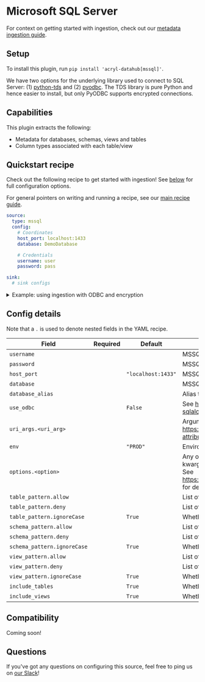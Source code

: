 # Microsoft SQL Server

For context on getting started with ingestion, check out our [metadata ingestion guide](../README.md).

## Setup

To install this plugin, run `pip install 'acryl-datahub[mssql]'`.

We have two options for the underlying library used to connect to SQL Server: (1) [python-tds](https://github.com/denisenkom/pytds) and (2) [pyodbc](https://github.com/mkleehammer/pyodbc). The TDS library is pure Python and hence easier to install, but only PyODBC supports encrypted connections.

## Capabilities

This plugin extracts the following:

- Metadata for databases, schemas, views and tables
- Column types associated with each table/view

## Quickstart recipe

Check out the following recipe to get started with ingestion! See [below](#config-details) for full configuration options.

For general pointers on writing and running a recipe, see our [main recipe guide](../README.md#recipes).

```yml
source:
  type: mssql
  config:
    # Coordinates
    host_port: localhost:1433
    database: DemoDatabase

    # Credentials
    username: user
    password: pass

sink:
  # sink configs
```

<details>
  <summary>Example: using ingestion with ODBC and encryption</summary>

This requires you to have already installed the Microsoft ODBC Driver for SQL Server.
See https://docs.microsoft.com/en-us/sql/connect/python/pyodbc/step-1-configure-development-environment-for-pyodbc-python-development?view=sql-server-ver15

```yml
source:
  type: mssql
  config:
    # Coordinates
    host_port: localhost:1433
    database: DemoDatabase

    # Credentials
    username: admin
    password: password

    # Options
    uri_args:
      driver: "ODBC Driver 17 for SQL Server"
      Encrypt: "yes"
      TrustServerCertificate: "Yes"
      ssl: "True"

sink:
  # sink configs
```

</details>

## Config details

Note that a `.` is used to denote nested fields in the YAML recipe.

| Field                  | Required | Default            | Description                                                                                                                                                                             |
| ---------------------- | -------- | ------------------ | --------------------------------------------------------------------------------------------------------------------------------------------------------------------------------------- |
| `username`             |          |                    | MSSQL username.                                                                                                                                                                         |
| `password`             |          |                    | MSSQL password.                                                                                                                                                                         |
| `host_port`            |          | `"localhost:1433"` | MSSQL host URL.                                                                                                                                                                         |
| `database`             |          |                    | MSSQL database.                                                                                                                                                                         |
| `database_alias`       |          |                    | Alias to apply to database when ingesting.                                                                                                                                              |
| `use_odbc`             |          | `False`            | See https://docs.sqlalchemy.org/en/14/dialects/mssql.html#module-sqlalchemy.dialects.mssql.pyodbc.                                                                                      |
| `uri_args.<uri_arg>`   |          |                    | Arguments to URL-encode when connecting. See https://docs.microsoft.com/en-us/sql/connect/odbc/dsn-connection-string-attribute?view=sql-server-ver15.                                   |
| `env`                  |          | `"PROD"`           | Environment to use in namespace when constructing URNs.                                                                                                                                 |
| `options.<option>`     |          |                    | Any options specified here will be passed to SQLAlchemy's `create_engine` as kwargs.<br />See https://docs.sqlalchemy.org/en/14/core/engines.html#sqlalchemy.create_engine for details. |
| `table_pattern.allow`  |          |                    | List of regex patterns for tables to include in ingestion.                                                                                                                                       |
| `table_pattern.deny`   |          |                    | List of regex patterns for tables to exclude from ingestion.                                                                                                                                     |
| `table_pattern.ignoreCase`  |          | `True` | Whether to ignore case sensitivity during pattern matching.                                                                                                                                  |
| `schema_pattern.allow` |          |                    | List of regex patterns for schemas to include in ingestion.                                                                                                                                      |
| `schema_pattern.deny`  |          |                    | List of regex patterns for schemas to exclude from ingestion.                                                                                                                                    |
| `schema_pattern.ignoreCase`  |          | `True` | Whether to ignore case sensitivity during pattern matching.                                                                                                                                  |
| `view_pattern.allow`   |          |                    | List of regex patterns for views to include in ingestion.                                                                                                                                        |
| `view_pattern.deny`    |          |                    | List of regex patterns for views to exclude from ingestion.                                                                                                                                      |
| `view_pattern.ignoreCase`  |          | `True` | Whether to ignore case sensitivity during pattern matching.                                                                                                                                  |
| `include_tables`       |          | `True`             | Whether tables should be ingested.                                                                                                                                                      |
| `include_views`        |          | `True`             | Whether views should be ingested.                                                                                                                                                       |

## Compatibility

Coming soon!

## Questions

If you've got any questions on configuring this source, feel free to ping us on [our Slack](https://slack.datahubproject.io/)!
